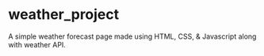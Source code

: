 # weather_project
A simple weather forecast page made using HTML, CSS, &amp; Javascript along with weather API.
